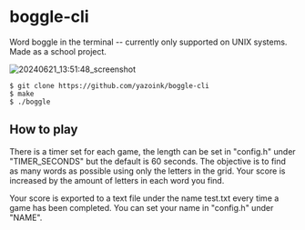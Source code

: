 # boggle-cli
Word boggle in the terminal -- currently only supported on UNIX systems. Made as a school project.

![20240621_13:51:48_screenshot](https://github.com/yazoink/boggle-cli/assets/98802603/2d9c8a4d-89af-4b85-98d1-ad8817e863c0)

```
$ git clone https://github.com/yazoink/boggle-cli
$ make
$ ./boggle
```
## How to play
There is a timer set for each game, the length can be set in "config.h" under "TIMER_SECONDS" but the default is 60 seconds. The objective is to find as many words as possible using only the letters in the grid. Your score is increased by the amount of letters in each word you find.

Your score is exported to a text file under the name <name>test.txt every time a game has been completed. You can set your name in "config.h" under "NAME".
